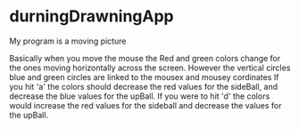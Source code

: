 # durningDrawningApp
My program is a moving picture  

Basically when you move the mouse the Red and green colors change for the ones moving horizontally across the screen. 
However the vertical circles blue and green circles are linked to the mousex and mousey cordinates
If you hit 'a' the colors should decrease the red values for the sideBall, and decrease the blue values for the upBall.
If you were to hit 'd' the colors would increase the red values for the sideball and decrease the values for the upBall.
